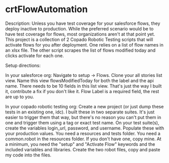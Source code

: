# crtFlowAutomation

Description:
Unless you have test coverage for your salesforce flows, they deploy inactive to production. While the preferred scenario would be to have test coverage for flows, most organizations aren't at that point yet. This project is a collection of 2 Copado Robotic Testing scripts that will activate flows for you after deployment. One relies on a list of flow names in an xlsx file. The other script scrapes the list of flows modified today and clicks activate for each one.

Setup directions:

In your salesforce org:
Navigate to setup -> Flows.
Clone your all stories list view.
Name this view flowsModifiedToday for both the label and the api name.
There needs to be 10 fields in this list view. That's just the way I built it, contribute a fix if you don't like it. Flow Label is a required field, the rest are up to you.

In your copado robotic testing org:
Create a new project (or just dump these tests in an existing one, idc).
I built these in two separate suites. It's just easier to trigger them that way, but there's no reason you can't put them in one and trigger them using a tag or exact test name.
On your test suite(s), create the variables login_url, password, and username. Populate these with your production values.
You need a resources and tests folder.
You need a common.robot in the resources folder. If you don't have one, copy mine. At a minimum, you need the "setup" and "Activate Flow" keywords and the included variables and libraries.
Create the two robot files, copy and paste my code into the files.
